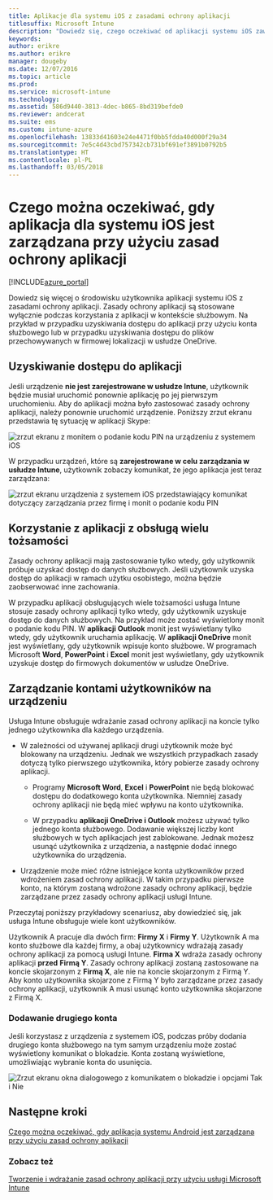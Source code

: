 ```yaml
---
title: Aplikacje dla systemu iOS z zasadami ochrony aplikacji
titlesuffix: Microsoft Intune
description: "Dowiedz się, czego oczekiwać od aplikacji systemu iOS zawierającej zasady ochrony."
keywords: 
author: erikre
ms.author: erikre
manager: dougeby
ms.date: 12/07/2016
ms.topic: article
ms.prod: 
ms.service: microsoft-intune
ms.technology: 
ms.assetid: 586d9440-3813-4dec-b865-8bd319befde0
ms.reviewer: andcerat
ms.suite: ems
ms.custom: intune-azure
ms.openlocfilehash: 13833d41603e24e4471f0bb5fdda40d000f29a34
ms.sourcegitcommit: 7e5c4d43cbd757342cb731bf691ef3891b0792b5
ms.translationtype: HT
ms.contentlocale: pl-PL
ms.lasthandoff: 03/05/2018
---
```

# <a name="what-to-expect-when-your-ios-app-is-managed-by-app-protection-policies"></a>Czego można oczekiwać, gdy aplikacja dla systemu iOS jest zarządzana przy użyciu zasad ochrony aplikacji

[!INCLUDE[azure_portal](./includes/azure_portal.md)]

Dowiedz się więcej o środowisku użytkownika aplikacji systemu iOS z zasadami ochrony aplikacji. Zasady ochrony aplikacji są stosowane wyłącznie podczas korzystania z aplikacji w kontekście służbowym. Na przykład w przypadku uzyskiwania dostępu do aplikacji przy użyciu konta służbowego lub w przypadku uzyskiwania dostępu do plików przechowywanych w firmowej lokalizacji w usłudze OneDrive.
##  <a name="accessing-apps"></a>Uzyskiwanie dostępu do aplikacji

Jeśli urządzenie **nie jest zarejestrowane w usłudze Intune**, użytkownik będzie musiał uruchomić ponownie aplikację po jej pierwszym uruchomieniu.  Aby do aplikacji można było zastosować zasady ochrony aplikacji, należy ponownie uruchomić urządzenie. Poniższy zrzut ekranu przedstawia tę sytuację w aplikacji Skype:


![zrzut ekranu z monitem o podanie kodu PIN na urządzeniu z systemem iOS](./media/ios-pin-prompt.png)

W przypadku urządzeń, które są **zarejestrowane w celu zarządzania w usłudze Intune**, użytkownik zobaczy komunikat, że jego aplikacja jest teraz zarządzana:

![zrzut ekranu urządzenia z systemem iOS przedstawiający komunikat dotyczący zarządzania przez firmę i monit o podanie kodu PIN](./media/ios-managed-devices-pin-prompt.png)

##  <a name="using-apps-with-multi-identity-support"></a>Korzystanie z aplikacji z obsługą wielu tożsamości

Zasady ochrony aplikacji mają zastosowanie tylko wtedy, gdy użytkownik próbuje uzyskać dostęp do danych służbowych.  Jeśli użytkownik uzyska dostęp do aplikacji w ramach użytku osobistego, można będzie zaobserwować inne zachowania. 

W przypadku aplikacji obsługujących wiele tożsamości usługa Intune stosuje zasady ochrony aplikacji tylko wtedy, gdy użytkownik uzyskuje dostęp do danych służbowych.  Na przykład może zostać wyświetlony monit o podanie kodu PIN.  W **aplikacji Outlook** monit jest wyświetlany tylko wtedy, gdy użytkownik uruchamia aplikację. W **aplikacji OneDrive** monit jest wyświetlany, gdy użytkownik wpisuje konto służbowe.  W programach Microsoft **Word**, **PowerPoint** i **Excel** monit jest wyświetlany, gdy użytkownik uzyskuje dostęp do firmowych dokumentów w usłudze OneDrive.
##  <a name="managing-user-accounts-on-the-device"></a>Zarządzanie kontami użytkowników na urządzeniu

Usługa Intune obsługuje wdrażanie zasad ochrony aplikacji na koncie tylko jednego użytkownika dla każdego urządzenia.

* W zależności od używanej aplikacji drugi użytkownik może być blokowany na urządzeniu. Jednak we wszystkich przypadkach zasady dotyczą tylko pierwszego użytkownika, który pobierze zasady ochrony aplikacji.
  * Programy **Microsoft Word**, **Excel** i **PowerPoint** nie będą blokować dostępu do dodatkowego konta użytkownika. Niemniej zasady ochrony aplikacji nie będą mieć wpływu na konto użytkownika.

  * W przypadku **aplikacji OneDrive i Outlook** możesz używać tylko jednego konta służbowego.  Dodawanie większej liczby kont służbowych w tych aplikacjach jest zablokowane.  Jednak możesz usunąć użytkownika z urządzenia, a następnie dodać innego użytkownika do urządzenia.

* Urządzenie może mieć różne istniejące konta użytkowników przed wdrożeniem zasad ochrony aplikacji. W takim przypadku pierwsze konto, na którym zostaną wdrożone zasady ochrony aplikacji, będzie zarządzane przez zasady ochrony aplikacji usługi Intune.


Przeczytaj poniższy przykładowy scenariusz, aby dowiedzieć się, jak usługa Intune obsługuje wiele kont użytkowników.

Użytkownik A pracuje dla dwóch firm: **Firmy X** i **Firmy Y**. Użytkownik A ma konto służbowe dla każdej firmy, a obaj użytkownicy wdrażają zasady ochrony aplikacji za pomocą usługi Intune. **Firma X** wdraża zasady ochrony aplikacji **przed** **Firmą Y**. Zasady ochrony aplikacji zostaną zastosowane na koncie skojarzonym z **Firmą X**, ale nie na koncie skojarzonym z Firmą Y. Aby konto użytkownika skojarzone z Firmą Y było zarządzane przez zasady ochrony aplikacji, użytkownik A musi usunąć konto użytkownika skojarzone z Firmą X.
### <a name="adding-a-second-account"></a>Dodawanie drugiego konta

Jeśli korzystasz z urządzenia z systemem iOS, podczas próby dodania drugiego konta służbowego na tym samym urządzeniu może zostać wyświetlony komunikat o blokadzie.  Konta zostaną wyświetlone, umożliwiając wybranie konta do usunięcia.

![Zrzut ekranu okna dialogowego z komunikatem o blokadzie i opcjami Tak i Nie](./media/ios-switch-user.PNG)

## <a name="next-steps"></a>Następne kroki
[Czego można oczekiwać, gdy aplikacja systemu Android jest zarządzana przy użyciu zasad ochrony aplikacji](app-protection-enabled-apps-android.md)
### <a name="see-also"></a>Zobacz też
[Tworzenie i wdrażanie zasad ochrony aplikacji przy użyciu usługi Microsoft Intune](app-protection-policies.md)
